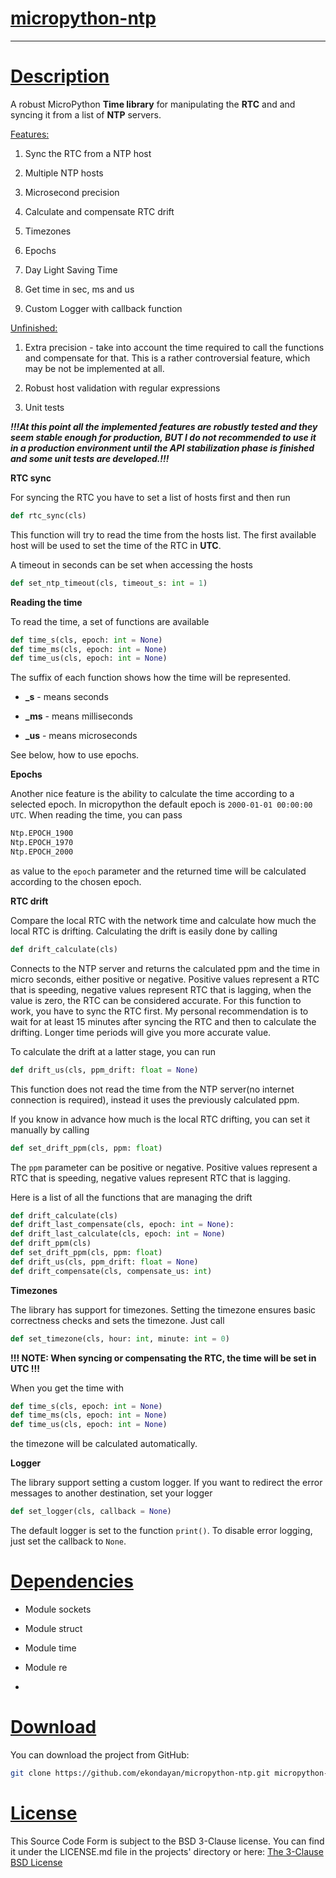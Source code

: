 # <u>micropython-ntp</u>

---

# <u>Description</u>

A robust MicroPython **Time library** for manipulating the **RTC** and and syncing it from a list of **NTP** servers.

<u>Features:</u>

1. Sync the RTC from a NTP host

2. Multiple NTP hosts

3. Microsecond precision

4. Calculate and compensate RTC drift

5. Timezones

6. Epochs

7. Day Light Saving Time

8. Get time in sec, ms and us

9. Custom Logger with callback function

<u>Unfinished:</u>

1. Extra precision - take into account the time required to call the functions and compensate for that. This is a rather controversial feature, which may be not be implemented at all.

2. Robust host validation with regular expressions

3. Unit tests

***!!!At this point all the implemented features are robustly tested and they seem stable enough for production, BUT I do not recommended to use it in a production environment until the API stabilization phase is finished and some unit tests are developed.!!!***

**RTC sync**

For syncing the RTC you have to set a list of hosts first and then run

```python
def rtc_sync(cls)
```

This function will try to read the time from the hosts list. The first available host will be used to set the time of the RTC in **UTC**. 

A timeout in seconds can be set when accessing the hosts

```python
def set_ntp_timeout(cls, timeout_s: int = 1)
```

**Reading the time**

To read the time, a set of functions are available

```python
def time_s(cls, epoch: int = None)
def time_ms(cls, epoch: int = None)
def time_us(cls, epoch: int = None)
```

The suffix of each function shows how the time will be represented.

- **_s** - means seconds

- **_ms** - means milliseconds

- **_us** - means microseconds

See below, how to use epochs.

**Epochs**

Another nice feature is the ability to calculate the time according to a selected epoch. In micropython the default epoch is `2000-01-01 00:00:00 UTC`. When reading the time, you can pass

```python
Ntp.EPOCH_1900
Ntp.EPOCH_1970
Ntp.EPOCH_2000
```

as value to the `epoch` parameter and the returned time will be calculated according to the chosen epoch.

**RTC drift**

Compare the local RTC with the network time and calculate how much the local RTC is drifting. Calculating the drift is easily done by calling

```python
def drift_calculate(cls)
```

Connects to the NTP server and returns the calculated ppm and the time in micro seconds, either positive or negative. Positive values represent a RTC that is speeding, negative values represent RTC that is lagging, when the value is zero, the RTC can be considered accurate. For this function to work, you have to sync the RTC first. My personal recommendation is to wait for at least 15 minutes after syncing the RTC and then to calculate the drifting. Longer time periods will give you more accurate value.

To calculate the drift at a latter stage, you can run

```python
def drift_us(cls, ppm_drift: float = None)
```

This function does not read the time from the NTP server(no internet connection is required), instead it uses the previously calculated ppm.

If you know in advance how much is the local RTC drifting, you can set it manually by calling

```python
def set_drift_ppm(cls, ppm: float)
```

The `ppm` parameter can be positive or negative. Positive values represent a RTC that is speeding, negative values represent RTC that is lagging.

Here is a list of all the functions that are managing the drift

```python
def drift_calculate(cls)
def drift_last_compensate(cls, epoch: int = None):
def drift_last_calculate(cls, epoch: int = None)
def drift_ppm(cls)
def set_drift_ppm(cls, ppm: float)
def drift_us(cls, ppm_drift: float = None)
def drift_compensate(cls, compensate_us: int)
```

**Timezones**

The library has support for timezones. Setting the timezone ensures basic correctness checks and sets the timezone. Just call

```python
def set_timezone(cls, hour: int, minute: int = 0)
```

**!!! NOTE: When syncing or compensating the RTC, the time will be set in UTC !!!**

When you get the time with

```python
def time_s(cls, epoch: int = None)
def time_ms(cls, epoch: int = None)
def time_us(cls, epoch: int = None)
```

the timezone will be calculated automatically.

**Logger**

The library support setting a custom logger. If you want to redirect the error messages to another destination, set your logger

```python
def set_logger(cls, callback = None)
```

The default logger is set to the function `print()`. To disable error logging, just set the callback to `None`.

# <u>Dependencies</u>

* Module sockets

* Module struct

* Module time

* Module re

* 

# <u>Download</u>

You can download the project from GitHub:

```bash
git clone https://github.com/ekondayan/micropython-ntp.git micropython-ntp
```

# <u>License</u>

This Source Code Form is subject to the BSD 3-Clause license. You can find it under  the LICENSE.md file in the projects' directory or here: [The 3-Clause BSD License](https://opensource.org/licenses/BSD-3-Clause)
